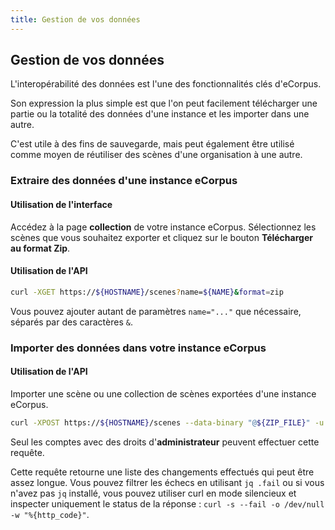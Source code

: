 ```yaml
---
title: Gestion de vos données
---
```


## Gestion de vos données

L'interopérabilité des données est l'une des fonctionnalités clés d'eCorpus.

Son expression la plus simple est que l'on peut facilement télécharger une partie ou la totalité des données d'une instance et les importer dans une autre.

C'est utile à des fins de sauvegarde, mais peut également être utilisé comme moyen de réutiliser des scènes d'une organisation à une autre.

### Extraire des données d'une instance eCorpus

#### Utilisation de l'interface

Accédez à la page **collection** de votre instance eCorpus. Sélectionnez les scènes que vous souhaitez exporter et cliquez sur le bouton **Télécharger au format Zip**.


#### Utilisation de l'API

```bash
curl -XGET https://${HOSTNAME}/scenes?name=${NAME}&format=zip
```
Vous pouvez ajouter autant de paramètres `name="..."` que nécessaire, séparés par des caractères `&`.


### Importer des données dans votre instance eCorpus

#### Utilisation de l'API

Importer une scène ou une collection de scènes exportées d'une instance eCorpus.

```bash
curl -XPOST https://${HOSTNAME}/scenes --data-binary "@${ZIP_FILE}" -u "${USERNAME}:${PASSWORD}" | jq .
```

Seul les comptes avec des droits d'**administrateur** peuvent effectuer cette requête.

Cette requête retourne une liste des changements effectués qui peut être assez longue. Vous pouvez filtrer les échecs en utilisant `jq .fail` ou si vous n'avez pas `jq` installé, vous pouvez utiliser curl en mode silencieux et inspecter uniquement le status de la réponse : `curl -s --fail -o /dev/null -w "%{http_code}"`.
